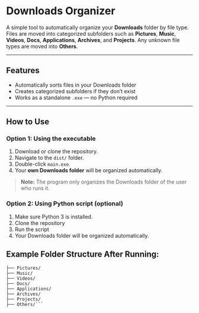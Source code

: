 # Downloads Organizer

A simple tool to automatically organize your **Downloads** folder by file type. Files are moved into categorized subfolders such as **Pictures**, **Music**, **Videos**, **Docs**, **Applications**, **Archives**, and **Projects**. Any unknown file types are moved into **Others**.

---

## Features
- Automatically sorts files in your Downloads folder
- Creates categorized subfolders if they don’t exist
- Works as a standalone `.exe` — no Python required

---

## How to Use

### Option 1: Using the executable
1. Download or clone the repository.
2. Navigate to the `dist/` folder.
3. Double-click `main.exe`.
4. Your **own Downloads folder** will be organized automatically.

> **Note:** The program only organizes the Downloads folder of the user who runs it.

### Option 2: Using Python script (optional)
1. Make sure Python 3 is installed.
2. Clone the repository
3. Run the script
4. Your Downloads folder will be organized automatically.

## Example Folder Structure After Running:
```Downloads/
├── Pictures/
├── Music/
├── Videos/
├── Docs/
├── Applications/
├── Archives/
├── Projects/
├── Others/```


